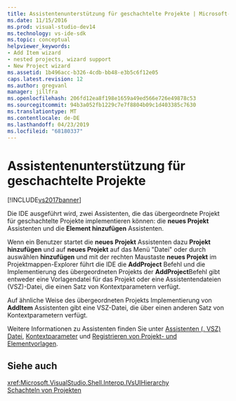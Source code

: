 ```yaml
---
title: Assistentenunterstützung für geschachtelte Projekte | Microsoft-Dokumentation
ms.date: 11/15/2016
ms.prod: visual-studio-dev14
ms.technology: vs-ide-sdk
ms.topic: conceptual
helpviewer_keywords:
- Add Item wizard
- nested projects, wizard support
- New Project wizard
ms.assetid: 1b496acc-b326-4cdb-bb48-e3b5c6f12e05
caps.latest.revision: 12
ms.author: gregvanl
manager: jillfra
ms.openlocfilehash: 206fd12ea8f198e1659a49ed566e726e49878c53
ms.sourcegitcommit: 94b3a052fb1229c7e7f8804b09c1d403385c7630
ms.translationtype: MT
ms.contentlocale: de-DE
ms.lasthandoff: 04/23/2019
ms.locfileid: "68180337"
---
```

# <a name="wizard-support-for-nested-projects"></a>Assistentenunterstützung für geschachtelte Projekte
[!INCLUDE[vs2017banner](../../includes/vs2017banner.md)]

Die IDE ausgeführt wird, zwei Assistenten, die das übergeordnete Projekt für geschachtelte Projekte implementieren können: die **neues Projekt** Assistenten und die **Element hinzufügen** Assistenten.  
  
 Wenn ein Benutzer startet die **neues Projekt** Assistenten dazu **Projekt hinzufügen** und auf **neues Projekt** auf das Menü "Datei" oder durch auswählen **hinzufügen** und mit der rechten Maustaste **neues Projekt** im Projektmappen-Explorer führt die IDE die **AddProject** Befehl und die Implementierung des übergeordneten Projekts der **AddProject**Befehl gibt entweder eine Vorlagendatei für das Projekt oder eine Assistentendateien (VSZ)-Datei, die einen Satz von Kontextparametern verfügt.  
  
 Auf ähnliche Weise des übergeordneten Projekts Implementierung von **AddItem** Assistenten gibt eine VSZ-Datei, die über einen anderen Satz von Kontextparametern verfügt.  
  
 Weitere Informationen zu Assistenten finden Sie unter [Assistenten (. VSZ) Datei](../../extensibility/internals/wizard-dot-vsz-file.md), [Kontextparameter](../../extensibility/internals/context-parameters.md) und [Registrieren von Projekt- und Elementvorlagen](../../extensibility/internals/registering-project-and-item-templates.md).  
  
## <a name="see-also"></a>Siehe auch  
 <xref:Microsoft.VisualStudio.Shell.Interop.IVsUIHierarchy>   
 [Schachteln von Projekten](../../extensibility/internals/nesting-projects.md)
